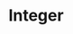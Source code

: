 ---
layout: o-component
permalink: /components/input/integer/api
title: "Integer"
comp: integerInput
nav_exclude: true
---